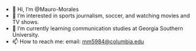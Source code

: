 - 👋 Hi, I’m @Mauro-Morales
- 👀 I’m interested in sports journalism, soccer, and watching movies and TV shows.
- 🌱 I’m currently learning communication studies at Georgia Southern University.
- 📫 How to reach me: email: mm5984@columbia.edu

<!---
Mauro-Morales/Mauro-Morales is a ✨ special ✨ repository because its `README.md` (this file) appears on your GitHub profile.
You can click the Preview link to take a look at your changes.
--->
